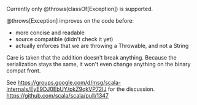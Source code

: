 Currently only @throws(classOf[Exception]) is supported.

@throws[Exception] improves on the code before:

 - more concise and readable
 - source compatible (didn't check it yet)
 - actually enforces that we are throwing a Throwable, and not a String

Care is taken that the addition doesn't break anything. Because the serialization stays the same, it won't even change anything on the binary compat front.

See https://groups.google.com/d/msg/scala-internals/EyE9DJ0EbUY/pkZ9qkVP72IJ for the discussion.
https://github.com/scala/scala/pull/1347
